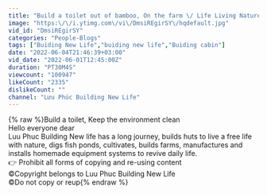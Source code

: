 ```yaml
---
title: "Build a toilet out of bamboo, On the farm \/ Life Living Nature  - Day 22"
image: "https:\/\/i.ytimg.com\/vi\/DmsiREgirSY\/hqdefault.jpg"
vid_id: "DmsiREgirSY"
categories: "People-Blogs"
tags: ["Buiding New Life","buiding new life","Buiding cabin"]
date: "2022-06-04T21:46:39+03:00"
vid_date: "2022-06-01T12:45:00Z"
duration: "PT30M4S"
viewcount: "100947"
likeCount: "2335"
dislikeCount: ""
channel: "Lưu Phúc Building New Life"
---
```

{% raw %}Build a toilet, Keep the environment clean<br />Hello everyone dear<br />Luu Phuc Building New life has a long journey, builds huts to live a free life with nature, digs fish ponds, cultivates, builds farms, manufactures and installs homemade equipment systems to revive daily life. <br />👉 Prohibit all forms of copying and re-using content<br />©️Copyright belongs to Luu Phuc Building New Life <br />©️Do not copy or reup{% endraw %}
